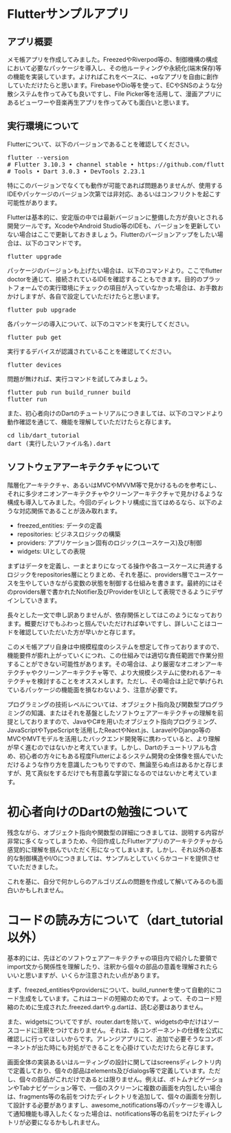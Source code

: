 # Flutterサンプルアプリ

## アプリ概要

メモ帳アプリを作成してみました。FreezedやRiverpod等の、制御機構の構成において必要なパッケージを導入し、その他ルーティングや永続化(端末保存)等の機能を実装しています。よければこれをベースに、+αなアプリを自由に創作していただけたらと思います。FirebaseやDio等を使って、ECやSNSのような分散システムを作ってみても良いですし、File Picker等を活用して、漫画アプリにあるビューワーや音楽再生アプリを作ってみても面白いと思います。

## 実行環境について

Flutterについて、以下のバージョンであることを確認してください。  
<pre>
flutter --version
# Flutter 3.10.3 • channel stable • https://github.com/flutter/flutter.git
# Tools • Dart 3.0.3 • DevTools 2.23.1
</pre>
特にこのバージョンでなくても動作が可能であれば問題ありませんが、使用するIDEやパッケージのバージョン次第では非対応、あるいはコンフリクトを起こす可能性があります。

Flutterは基本的に、安定版の中では最新バージョンに整備した方が良いとされる開発ツールです。XcodeやAndroid Studio等のIDEも、バージョンを更新していない場合はここで更新しておきましょう。Flutterのバージョンアップをしたい場合は、以下のコマンドです。
<pre>
flutter upgrade
</pre>

パッケージのバージョンも上げたい場合は、以下のコマンドより。ここでflutter doctorを通じて、接続されているIDEを確認することもできます。目的のプラットフォームでの実行環境にチェックの項目が入っていなかった場合は、お手数おかけしますが、各自で設定していただけたらと思います。
<pre>
flutter pub upgrade
</pre>

各パッケージの導入について、以下のコマンドを実行してください。  
<pre>
flutter pub get
</pre>

実行するデバイスが認識されていることを確認してください。
<pre>
flutter devices
</pre>

問題が無ければ、実行コマンドを試してみましょう。
<pre>
flutter pub run build_runner build
flutter run
</pre>

また、初心者向けのDartのチュートリアルにつきましては、以下のコマンドより動作確認を通じて、機能を理解していただけたらと存じます。
<pre>
cd lib/dart_tutorial
dart (実行したいファイル名).dart
</pre>


## ソフトウェアアーキテクチャについて

階層化アーキテクチャ、あるいはMVCやMVVM等で見かけるものを参考にし、それに多少オニオンアーキテクチャやクリーンアーキテクチャで見かけるような構成も導入してみました。今回のディレクトリ構成に当てはめるなら、以下のような対応関係であることが汲み取れます。

- freezed_entities: データの定義
- repositories: ビジネスロジックの構築
- providers: アプリケーション固有のロジック(ユースケース)及び制御
- widgets: UIとしての表現

まずはデータを定義し、一まとまりになってる操作や各ユースケースに共通するロジックをrepositories層にとりまとめ、それを基に、providers層でユースケースを生やしていきながら変数の状態を制御する仕組みを書きます。最終的にはそのproviders層で書かれたNotifier及びProviderをUIとして表現できるようにデザインしていきます。

長々とした一文で申し訳ありませんが、依存関係としてはこのようになっております。概要だけでもふわっと掴んでいただければ幸いですし、詳しいことはコードを確認していただいた方が早いかと存じます。

このメモ帳アプリ自身は中規模程度のシステムを想定して作っておりますので、機能要件が膨れ上がっていくにつれ、この仕組みでは適切な責任範囲で作業分担することができない可能性があります。その場合は、より厳密なオニオンアーキテクチャやクリーンアーキテクチャ等で、より大規模システムに使われるアーキテクチャを検討することをオススメします。ただし、その場合は上記で挙げられているパッケージの機能面を損なわないよう、注意が必要です。

プログラミングの技術レベルについては、オブジェクト指向及び関数型プログラミングの知識、またはそれを基盤としたソフトウェアアーキテクチャの理解を前提としておりますので、JavaやC#を用いたオブジェクト指向プログラミング、JavaScriptやTypeScriptを活用したReactやNext.js、LaravelやDjango等のMVCやMVTモデルを活用したバックエンド開発等に携わっていると、より理解が早く進むのではないかと考えています。しかし、Dartのチュートリアルも含め、初心者の方々にもある程度Flutterによるシステム開発の全体像を掴んでいただけるような作り方を意識したつもりですので、無論至らぬ点はあるかと存じますが、見て真似をするだけでも有意義な学習になるのではないかと考えています。

# 初心者向けのDartの勉強について

残念ながら、オブジェクト指向や関数型の詳細につきましては、説明する内容が非常に多くなってしまうため、今回作成したFlutterアプリのアーキテクチャから感覚的に理解を掴んでいただく形になってしまいます。しかし、それ以外の基本的な制御構造やI/Oにつきましては、サンプルとしていくらかコードを提供させていただきました。

これを基に、自分で何かしらのアルゴリズムの問題を作成して解いてみるのも面白いかもしれません。

# コードの読み方について（dart_tutorial以外）

基本的には、先ほどのソフトウェアアーキテクチャの項目内で紹介した要領でimport文から関係性を理解したり、注釈から個々の部品の意義を理解されたらいいと思いますが、いくらか注意されたい点があります。

まず、freezed_entitiesやprovidersについて、build_runnerを使って自動的にコード生成をしています。これはコードの短縮のためです。よって、そのコード短縮のために生成された.freezed.dartや.g.dartは、読む必要はありません。

また、widgetsについてですが、router.dartを除いて、widgetsの中だけはソースコードに注釈をつけておりません。それは、各コンポーネントの仕様を公式に確認しに行ってほしいからです。アレンジアプリにて、追加で必要そうなコンポーネントが出た時にも対処ができることを心掛けていただけたらと存じます。

画面全体の実装あるいはルーティングの設計に関してはscreensディレクトリ内で定義しており、個々の部品はelements及びdialogs等で定義しています。ただし、個々の部品がこれだけであるとは限りません。例えば、ボトムナビゲーションやTabナビゲーション等で、一個のスクリーンに複数の画面を内包したい場合は、fragments等の名前をつけたディレクトリを追加して、個々の画面を分割して設計する必要がありますし、awesome_notifications等のパッケージを導入して通知機能も導入したくなった場合は、notifications等の名前をつけたディレクトリが必要になるかもしれません。
